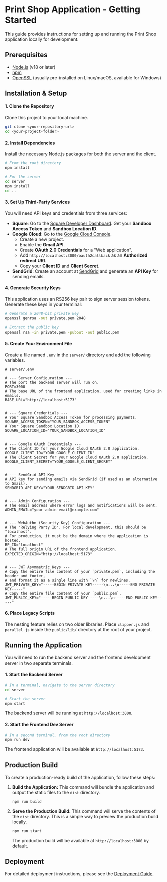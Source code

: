 # Print Shop Application - Getting Started

This guide provides instructions for setting up and running the Print Shop application locally for development.

## Prerequisites

-   [Node.js](https://nodejs.org/) (v18 or later)
-   [npm](https://www.npmjs.com/)
-   [OpenSSL](https://www.openssl.org/) (usually pre-installed on Linux/macOS, available for Windows)

## Installation & Setup

#### 1. Clone the Repository
Clone this project to your local machine.
```bash
git clone <your-repository-url>
cd <your-project-folder>
```

#### 2. Install Dependencies
Install the necessary Node.js packages for both the server and the client.
```bash
# From the root directory
npm install

# For the server
cd server
npm install
cd ..
```

#### 3. Set Up Third-Party Services
You will need API keys and credentials from three services:

* **Square**: Go to the [Square Developer Dashboard](https://developer.squareup.com/apps). Get your **Sandbox Access Token** and **Sandbox Location ID**.
* **Google Cloud**: Go to the [Google Cloud Console](https://console.cloud.google.com/).
    * Create a new project.
    * Enable the **Gmail API**.
    * Create **OAuth 2.0 Credentials** for a "Web application".
    * Add `http://localhost:3000/oauth2callback` as an **Authorized redirect URI**.
    * Copy your **Client ID** and **Client Secret**.
* **SendGrid**: Create an account at [SendGrid](https://sendgrid.com) and generate an **API Key** for sending emails.

#### 4. Generate Security Keys
This application uses an RS256 key pair to sign server session tokens. Generate these keys in your terminal:

```bash
# Generate a 2048-bit private key
openssl genrsa -out private.pem 2048

# Extract the public key
openssl rsa -in private.pem -pubout -out public.pem
```

#### 5. Create Your Environment File
Create a file named `.env` in the `server/` directory and add the following variables.

```env
# server/.env

# --- Server Configuration ---
# The port the backend server will run on.
PORT=3000
# The base URL of the frontend application, used for creating links in emails.
BASE_URL="http://localhost:5173"


# --- Square Credentials ---
# Your Square Sandbox Access Token for processing payments.
SQUARE_ACCESS_TOKEN="YOUR_SANDBOX_ACCESS_TOKEN"
# Your Square Sandbox Location ID.
SQUARE_LOCATION_ID="YOUR_SANDBOX_LOCATION_ID"


# --- Google OAuth Credentials ---
# The Client ID for your Google Cloud OAuth 2.0 application.
GOOGLE_CLIENT_ID="YOUR_GOOGLE_CLIENT_ID"
# The Client Secret for your Google Cloud OAuth 2.0 application.
GOOGLE_CLIENT_SECRET="YOUR_GOOGLE_CLIENT_SECRET"


# --- SendGrid API Key ---
# API key for sending emails via SendGrid (if used as an alternative to Gmail).
SENDGRID_API_KEY="YOUR_SENDGRID_API_KEY"


# --- Admin Configuration ---
# The email address where error logs and notifications will be sent.
ADMIN_EMAIL="your-admin-email@example.com"


# --- WebAuthn (Security Key) Configuration ---
# The "Relying Party ID". For local development, this should be "localhost".
# For production, it must be the domain where the application is hosted.
RP_ID="localhost"
# The full origin URL of the frontend application.
EXPECTED_ORIGIN="http://localhost:5173"


# --- JWT Asymmetric Keys ---
# Copy the entire file content of your `private.pem`, including the header and footer,
# and format it as a single line with `\n` for newlines.
JWT_PRIVATE_KEY="-----BEGIN PRIVATE KEY-----\n...\n-----END PRIVATE KEY-----"
# Copy the entire file content of your `public.pem`.
JWT_PUBLIC_KEY="-----BEGIN PUBLIC KEY-----\n...\n-----END PUBLIC KEY-----"
```

#### 6. Place Legacy Scripts
The nesting feature relies on two older libraries. Place `clipper.js` and `parallel.js` inside the `public/lib/` directory at the root of your project.

## Running the Application

You will need to run the backend server and the frontend development server in two separate terminals.

#### 1. Start the Backend Server
```bash
# In a terminal, navigate to the server directory
cd server

# Start the server
npm start
```
The backend server will be running at `http://localhost:3000`.

#### 2. Start the Frontend Dev Server
```bash
# In a second terminal, from the root directory
npm run dev
```
The frontend application will be available at `http://localhost:5173`.

## Production Build

To create a production-ready build of the application, follow these steps:

1.  **Build the Application:**
    This command will bundle the application and output the static files to the `dist` directory.
    ```bash
    npm run build
    ```

2.  **Serve the Production Build:**
    This command will serve the contents of the `dist` directory. This is a simple way to preview the production build locally.
    ```bash
    npm run start
    ```
    The production build will be available at `http://localhost:3000` by default.

## Deployment

For detailed deployment instructions, please see the [Deployment Guide](DEPLOY.md).
